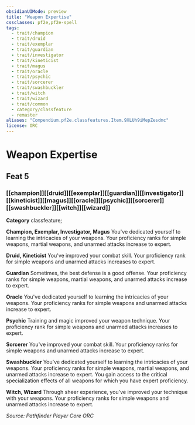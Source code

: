 ```yaml
---
obsidianUIMode: preview
title: "Weapon Expertise"
cssclasses: pf2e,pf2e-spell
tags:
  - trait/champion
  - trait/druid
  - trait/exemplar
  - trait/guardian
  - trait/investigator
  - trait/kineticist
  - trait/magus
  - trait/oracle
  - trait/psychic
  - trait/sorcerer
  - trait/swashbuckler
  - trait/witch
  - trait/wizard
  - trait/common
  - category/classfeature
  - remaster
aliases: "Compendium.pf2e.classfeatures.Item.9XLUh9iMepZesdmc"
license: ORC
---
```

# Weapon Expertise
## Feat 5
### [[champion]][[druid]][[exemplar]][[guardian]][[investigator]][[kineticist]][[magus]][[oracle]][[psychic]][[sorcerer]][[swashbuckler]][[witch]][[wizard]]

**Category** classfeature; 




**Champion, Exemplar, Investigator, Magus** You've dedicated yourself to learning the intricacies of your weapons. Your proficiency ranks for simple weapons, martial weapons, and unarmed attacks increase to expert.

**Druid, Kineticist** You've improved your combat skill. Your proficiency rank for simple weapons and unarmed attacks increases to expert.

**Guardian** Sometimes, the best defense is a good offense. Your proficiency ranks for simple weapons, martial weapons, and unarmed attacks increase to expert.

**Oracle** You've dedicated yourself to learning the intricacies of your weapons. Your proficiency ranks for simple weapons and unarmed attacks increase to expert.

**Psychic** Training and magic improved your weapon technique. Your proficiency rank for simple weapons and unarmed attacks increases to expert.

**Sorcerer** You've improved your combat skill. Your proficiency ranks for simple weapons and unarmed attacks increase to expert.

**Swashbuckler** You've dedicated yourself to learning the intricacies of your weapons. Your proficiency ranks for simple weapons, martial weapons, and unarmed attacks increase to expert. You gain access to the critical specialization effects of all weapons for which you have expert proficiency.

**Witch, Wizard** Through sheer experience, you've improved your technique with your weapons. Your proficiency ranks for simple weapons and unarmed attacks increase to expert.

*Source: Pathfinder Player Core*
*ORC*